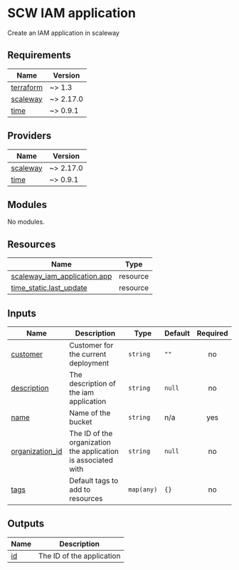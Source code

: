 # SCW IAM application

Create an IAM application in scaleway

<!-- BEGINNING OF PRE-COMMIT-TERRAFORM DOCS HOOK -->
## Requirements

| Name | Version |
|------|---------|
| <a name="requirement_terraform"></a> [terraform](#requirement\_terraform) | ~> 1.3 |
| <a name="requirement_scaleway"></a> [scaleway](#requirement\_scaleway) | ~> 2.17.0 |
| <a name="requirement_time"></a> [time](#requirement\_time) | ~> 0.9.1 |

## Providers

| Name | Version |
|------|---------|
| <a name="provider_scaleway"></a> [scaleway](#provider\_scaleway) | ~> 2.17.0 |
| <a name="provider_time"></a> [time](#provider\_time) | ~> 0.9.1 |

## Modules

No modules.

## Resources

| Name | Type |
|------|------|
| [scaleway_iam_application.app](https://registry.terraform.io/providers/scaleway/scaleway/latest/docs/resources/iam_application) | resource |
| [time_static.last_update](https://registry.terraform.io/providers/hashicorp/time/latest/docs/resources/static) | resource |

## Inputs

| Name | Description | Type | Default | Required |
|------|-------------|------|---------|:--------:|
| <a name="input_customer"></a> [customer](#input\_customer) | Customer for the current deployment | `string` | `""` | no |
| <a name="input_description"></a> [description](#input\_description) | The description of the iam application | `string` | `null` | no |
| <a name="input_name"></a> [name](#input\_name) | Name of the bucket | `string` | n/a | yes |
| <a name="input_organization_id"></a> [organization\_id](#input\_organization\_id) | The ID of the organization the application is associated with | `string` | `null` | no |
| <a name="input_tags"></a> [tags](#input\_tags) | Default tags to add to resources | `map(any)` | `{}` | no |

## Outputs

| Name | Description |
|------|-------------|
| <a name="output_id"></a> [id](#output\_id) | The ID of the application |
<!-- END OF PRE-COMMIT-TERRAFORM DOCS HOOK -->
